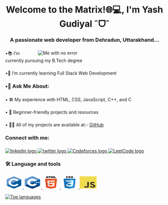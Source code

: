 <h1 align="center">Welcome to the Matrix!🌐💻, I'm Yash Gudiyal ˆᗜˆ</h1>

###

<h3 align="center">A passionate web developer from Dehradun, Uttarakhand...</h3>

###

<img align="right" src="https://media.giphy.com/media/0lGd2OXXHe4tFhb7Wh/giphy.gif" width="400" alt="Me with no error">

###

<p align="left">•📚 I’m currently pursuing my B.Tech degree</p>

###

<p align="left">•🌱 I’m currently learning Full Stack Web Development</p>

###

<h3 align="left">•💬 Ask Me About:</h3>

###

<p align="left">• 🛠️ My experience with HTML, CSS, JavaScript, C++, and C <br><br>• 📖 Beginner-friendly projects and resources</p>

###

<p align="left">• 👨‍💻 All of my projects are available at:- <a href="https://github.com/NobiDevX" target="_blank">GitHub</a></p>

###

<h3 align="left">Connect with me:</h3>

###

<div align="left">
  <a href="https://www.linkedin.com/in/yash-gudiyal-76419b230/" target="_blank">
    <img src="https://raw.githubusercontent.com/maurodesouza/profile-readme-generator/master/src/assets/icons/social/linkedin/default.svg" width="55" height="40" alt="linkedin logo" />
  </a>
  <a href="https://x.com/yash_gudiyal" target="_blank">
    <img src="https://raw.githubusercontent.com/maurodesouza/profile-readme-generator/master/src/assets/icons/social/twitter/default.svg" width="55" height="40" alt="twitter logo" />
  </a>
  <a href="https://codeforces.com/profile/_shinobi_" target="_blank">
    <img src="https://raw.githubusercontent.com/rahuldkjain/github-profile-readme-generator/master/src/images/icons/Social/codeforces.svg" width="55" height="40" alt="Codeforces logo" />
</a>
<a href="https://www.leetcode.com/yash_gudiyal" target="_blank">
    <img src="https://raw.githubusercontent.com/rahuldkjain/github-profile-readme-generator/master/src/images/icons/Social/leet-code.svg" width="55" height="40" alt="LeetCode logo" />
</a>
</div>

###

<h3 align="left">🛠 Language and tools</h3>

###

<p align="left">
  <a href="https://www.cprogramming.com/" target="_blank" rel="noreferrer">
    <img src="https://raw.githubusercontent.com/devicons/devicon/master/icons/c/c-original.svg" alt="C logo" width="55" height="40" />
  </a>
  <a href="https://www.w3schools.com/cpp/" target="_blank" rel="noreferrer">
    <img src="https://raw.githubusercontent.com/devicons/devicon/master/icons/cplusplus/cplusplus-original.svg" alt="C++ logo" width="55" height="40" />
  </a>
  <a href="https://www.w3.org/html/" target="_blank" rel="noreferrer">
    <img src="https://raw.githubusercontent.com/devicons/devicon/master/icons/html5/html5-original-wordmark.svg" alt="HTML5 logo" width="55" height="40" />
  </a>
   <a href="https://www.w3schools.com/css/" target="_blank" rel="noreferrer">
    <img src="https://raw.githubusercontent.com/devicons/devicon/master/icons/css3/css3-original-wordmark.svg" alt="CSS3 logo" width="55" height="40" />
  </a>
  <a href="https://developer.mozilla.org/en-US/docs/Web/JavaScript" target="_blank" rel="noreferrer">
    <img src="https://raw.githubusercontent.com/devicons/devicon/master/icons/javascript/javascript-original.svg" alt="JavaScript logo" width="55" height="40" />
  </a>
</p>
<div>
 <a href="https://github-readme-stats.vercel.app/api/top-langs?username=webofayush&show_icons=true&locale=en&layout=compact" target="_blank" rel="noreferrer">
    <img src="https://camo.githubusercontent.com/19e356fd4b2e4c6bed1d74b78a766cf4be708eccb5a3353e8fa4df0bfef31b58/68747470733a2f2f6769746875622d726561646d652d73746174732e76657263656c2e6170702f6170692f746f702d6c616e67733f757365726e616d653d7765626f6661797573682673686f775f69636f6e733d74727565266c6f63616c653d656e266c61796f75743d636f6d70616374" alt="Top languages" width="200" height="100" />
  </a>
  </div>
